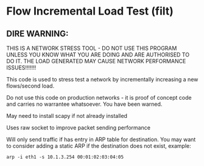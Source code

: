 # Flow Incremental Load Test (filt)

**DIRE WARNING**:
------------
THIS IS A NETWORK STRESS TOOL - DO NOT USE THIS
PROGRAM UNLESS YOU KNOW WHAT YOU ARE DOING AND
ARE AUTHORISED TO DO IT. THE LOAD GENERATED MAY
CAUSE NETWORK PERFORMANCE ISSUES!!!!!!!

This code is used to stress test a network by
incrementally increasing a new flows/second load.

Do not use this code on production networks - it
is proof of concept code and carries no warrantee
whatsoever. You have been warned.

May need to install scapy if not already installed

Uses raw socket to improve packet sending performance

Will only send traffic if has entry in ARP table for
destination. You may want to consider adding a static
ARP if the destination does not exist, example:

```
arp -i eth1 -s 10.1.3.254 00:01:02:03:04:05
```
